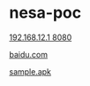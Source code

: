 # nesa-poc

[192.168.12.1 8080](http://192.168.12.1:8080)

[baidu.com](http://baidu.com)

[sample.apk](http://192.168.12.1:8080/sample.apk)
